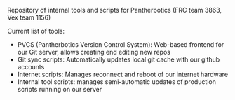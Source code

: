 Repository of internal tools and scripts for Pantherbotics (FRC team 3863, Vex team 1156)

Current list of tools:
 - PVCS (Pantherbotics Version Control System): Web-based frontend for our Git server, allows creating end editing new repos
 - Git sync scripts: Automatically updates local git cache with our github accounts
 - Internet scripts: Manages reconnect and reboot of our internet hardware
 - Internal tool scripts: manages semi-automatic updates of production scripts running on our server

